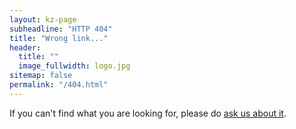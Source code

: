 ```yaml
---
layout: kz-page
subheadline: "HTTP 404"
title: "Wrong link..."
header:
  title: ""
  image_fullwidth: logo.jpg
sitemap: false
permalink: "/404.html"
---
```


If you can't find what you are looking for, please do <a href="mailto:wb.pes.sl@gmail.com" target="_blank">ask us about it</a>.
